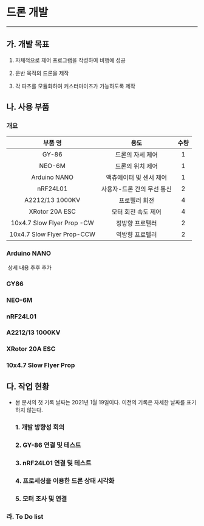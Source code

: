 # 드론 개발

-----

## 가. 개발 목표

1. 자체적으로 제어 프로그램을 작성하여 비행에 성공

2. 운반 목적의 드론을 제작

3. 각 파츠를 모듈화하여 커스터마이즈가 가능하도록 제작



## 나. 사용 부품

### 개요

|          부품 명           |            용도            | 수량 |
| :------------------------: | :------------------------: | :--: |
|           GY-86            |      드론의 자세 제어      |  1   |
|           NEO-6M           |      드론의 위치 제어      |  1   |
|        Arduino NANO        |  액츄에이터 및 센서 제어   |  1   |
|          nRF24L01          | 사용자-드론 간의 무선 통신 |  2   |
|      A2212/13 1000KV       |       프로펠러 회전        |  4   |
|       XRotor 20A ESC       |    모터 회전 속도 제어     |  4   |
| 10x4.7 Slow Flyer Prop -CW |      정방향 프로펠러       |  2   |
| 10x4.7 Slow Flyer Prop-CCW |      역방향 프로펠러       |  2   |

### Arduino NANO

​	상세 내용 추후 추가

### GY86

### NEO-6M

### nRF24L01

### A2212/13 1000KV

### XRotor 20A ESC

### 10x4.7 Slow Flyer Prop



## 다. 작업 현황

- 본 문서의 첫 기록 날짜는 2021년 1월 19일이다. 이전의 기록은 자세한 날짜를 표기하지 않는다.

  ### 1. 개발 방향성 회의

  ### 2. GY-86 연결 및 테스트

  ### 3. nRF24L01 연결 및 테스트

  ### 4. 프로세싱을 이용한 드론 상태 시각화

  ### 5. 모터 조사 및 연결

### 라. To Do list




